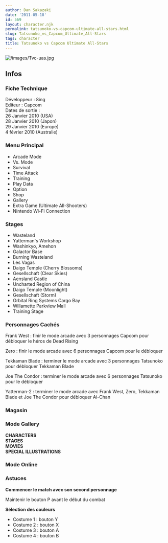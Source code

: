```yaml
---
author: Dan Sakazaki
date: '2011-05-18'
id: 569
layout: character.njk
permalink: tatsunoko-vs-capcom-ultimate-all-stars.html
slug: Tatsunoko_vs_Capcom_Ultimate_All-Stars
tags: character
title: Tatsunoko vs Capcom Ultimate All-Stars
---
```


![](/images/Tvc-uas.jpg "/images/Tvc-uas.jpg")

## Infos

### Fiche Technique

Développeur : 8ing  
Editeur : Capcom  
Dates de sortie :  
26 Janvier 2010 (USA)  
28 Janvier 2010 (Japon)  
29 Janvier 2010 (Europe)  
4 février 2010 (Australie)  

### Menu Principal

- Arcade Mode
- Vs. Mode
- Survival
- Time Attack
- Training
- Play Data
- Option
- Shop
- Gallery
- Extra Game (Ultimate All-Shooters)
- Nintendo Wi-Fi Connection

### Stages

- Wasteland
- Yatterman's Workshop
- Washinkyo, Amehon
- Galactor Base
- Burning Wasteland
- Les Vagas
- Daigo Temple (Cherry Blossoms)
- Gesellschaft (Clear Skies)
- Aensland Castle
- Uncharted Region of China
- Daigo Temple (Moonlight)
- Gesellschaft (Storm)
- Orbital Ring Systems Cargo Bay
- Willamette Parkview Mall
- Training Stage

### Personnages Cachés

Frank West : finir le mode arcade avec 3 personnages Capcom pour
débloquer le héros de Dead Rising

Zero : finir le mode arcade avec 6 personnages Capcom pour le débloquer

Tekkaman Blade : terminer le mode arcade avec 3 personnages Tatsunoko
pour débloquer Tekkaman Blade

Joe The Condor : terminer le mode arcade avec 6 personnages Tatsunoko
pour le débloquer

Yatterman-2 : terminer le mode arcade avec Frank West, Zero, Tekkaman
Blade et Joe The Condor pour débloquer Ai-Chan

### Magasin

### Mode Gallery

**CHARACTERS**  
**STAGES**  
**MOVIES**  
**SPECIAL ILLUSTRATIONS**  

### Mode Online

### Astuces

**Commencer le match avec son second personnage**

Maintenir le bouton P avant le début du combat

**Sélection des couleurs**

- Costume 1 : bouton Y  
- Costume 2 : bouton X  
- Costume 3 : bouton A  
- Costume 4 : bouton B